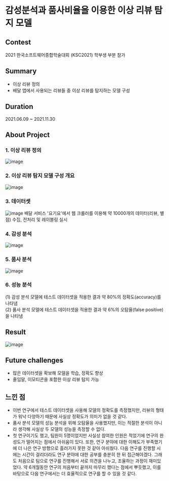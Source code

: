 # 감성분석과 품사비율을 이용한 이상 리뷰 탐지 모델  

## Contest 
2021 한국소프트웨어종합학술대회 (KSC2021) 학부생 부분 참가  

## Summary  
- 이상 리뷰 정의
- 배달 앱에서 사용되는 리뷰들 중 이상 리뷰를 탐지하는 모델 구성  

## Duration
2021.06.09 ~ 2021.11.30  

## About Project  
### 1. 이상 리뷰 정의  
![image](https://user-images.githubusercontent.com/78905126/176628454-169ebf51-5a96-48d7-b591-9422989604b2.png)

### 2. 이상 리뷰 탐지 모델 구성 개요  
![image](https://user-images.githubusercontent.com/78905126/176628676-4c65feae-88e8-40e0-8bd3-e14790c5cdd9.png)

### 3. 데이터셋   
![image](https://user-images.githubusercontent.com/78905126/176629085-5e69b068-22da-4259-9199-6446753fb2a5.png)
배달 서비스 '요기요'에서 웹 크롤러를 이용해 약 10000개의 데이터(리뷰, 별점) 수집, 전처리 및 레이블링 실시  

### 4. 감성 분석  
![image](https://user-images.githubusercontent.com/78905126/176629007-cc823a14-8ee5-4f3a-9ef2-ea1bf746292c.png)

### 5. 품사 분석  
![image](https://user-images.githubusercontent.com/78905126/176628940-4ee5e974-0335-49d6-b733-723bf71ca40a.png)

### 6. 성능 분석
(1) 감성 분석 모델에 테스트 데이터셋을 적용한 결과 약 80%의 정확도(accuracy)를 나타냄  
(2) 품사 분석 모델에 테스트 데이터셋을 적용한 결과 약 6%의 오탐율(false positive)을 나타냄  

## Result
![image](https://user-images.githubusercontent.com/78905126/176627957-44e6817a-4fcb-4f49-aa8f-c37a0c4b37a0.png)

## Future challenges  
- 많은 데이터셋을 확보해 모델을 학습, 정확도 향상
- 줄임말, 이모티콘을 포함한 이상 리뷰 탐지 가능

## 느낀 점
- 이번 연구에서 테스트 데이터셋을 사용해 모델의 정확도를 측정했지만, 리뷰의 형태가 워낙 다양하기 때문에 사실상 정확도가 의미가 없을 것 같다. 
- 품사 분석 모델의 성능 분석을 위해 오탐율을 사용했지만, 이는 적절한 분석이 아니라 생각해 사실상 두 모델의 성능을 측정할 수 없다.  
- 첫 연구이기도 했고, 팀원이 5명이었지만 사실상 참여한 인원은 적었기에 연구의 완성도가 떨어지는 점에서 아쉬움이 있다. 또한, 연구 분야에 대한 이해도가 부족했기에 더 나은 연구 방향으로 흘러가지 못한 것 같아 아쉬웠다. 다음 연구를 진행할 시에는 시간이 걸리더라도 연구 분야에 대한 공부를 충분히 한 뒤 접근해야겠다. 그래도 처음으로 팀으로 연구를 진행해서 서로 의견을 나누고, 조율하는 과정이 재미있었다. 약 6개월동안 연구의 처음부터 끝까지 마무리 했다는 점에서 뿌듯했고, 이를 바탕으로 다음 연구에서는 더 효율적으로 연구를 할 수 있을 것 같다.
